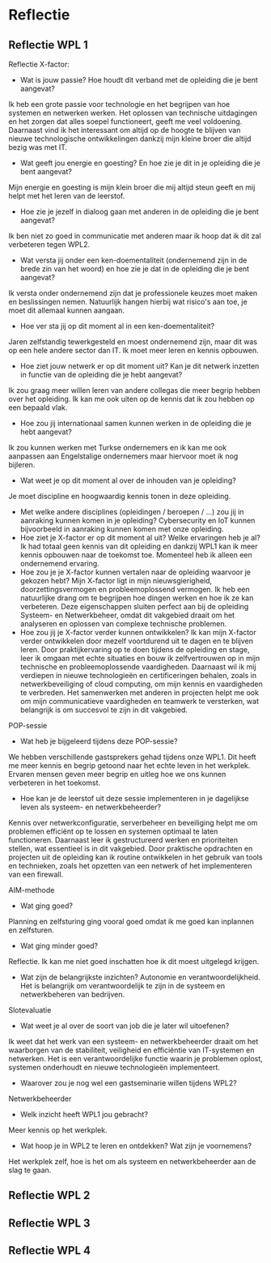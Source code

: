 # Reflectie

## Reflectie WPL 1
Reflectie X-factor:
- Wat is jouw passie? Hoe houdt dit verband met de opleiding die je bent aangevat?

Ik heb een grote passie voor technologie en het begrijpen van hoe systemen en netwerken werken. Het oplossen van technische uitdagingen en het zorgen dat alles soepel functioneert, geeft me veel voldoening. Daarnaast vind ik het interessant om altijd op de hoogte te blijven van nieuwe technologische ontwikkelingen dankzij mijn kleine broer die altijd bezig was met IT.
- Wat geeft jou energie en goesting? En hoe zie je dit in je opleiding die je bent aangevat?

Mijn energie en goesting is mijn klein broer die mij altijd steun geeft en mij helpt met het leren van de leerstof.
- Hoe zie je jezelf in dialoog gaan met anderen in de opleiding die je bent aangevat?

Ik ben niet zo goed in communicatie met anderen maar ik hoop dat ik dit zal verbeteren tegen WPL2.
- Wat versta jij onder een ken-doementaliteit  (ondernemend zijn in de brede zin van het woord) en hoe zie je dat in de opleiding die je bent aangevat?

Ik versta onder ondernemend zijn dat je professionele keuzes moet maken en beslissingen nemen. Natuurlijk hangen hierbij wat risico's aan toe, je moet dit allemaal kunnen aangaan.
-  Hoe ver sta jij op dit moment al in een ken-doementaliteit?

Jaren zelfstandig tewerkgesteld en moest ondernemend zijn, maar dit was op een hele andere sector dan IT. Ik moet meer leren en kennis opbouwen.
- Hoe ziet jouw netwerk er op dit moment uit? Kan je dit netwerk inzetten in functie van de opleiding die je hebt aangevat?

Ik zou graag meer willen leren van andere collegas die meer begrip hebben over het opleiding. Ik kan me ook uiten op de kennis dat ik zou hebben op een bepaald vlak.
- Hoe zou jij internationaal samen kunnen werken in de opleiding die je hebt aangevat?

Ik zou kunnen werken met Turkse ondernemers en ik kan me ook aanpassen aan Engelstalige ondernemers maar hiervoor moet ik nog bijleren.
- Wat weet je op dit moment al over de inhouden van je opleiding?

Je moet discipline en hoogwaardig kennis tonen in deze opleiding.
- Met welke andere disciplines (opleidingen / beroepen / ...) zou jij in aanraking kunnen komen in je opleiding?
Cybersecurity en IoT kunnen bijvoorbeeld in aanraking kunnen komen met onze opleiding.
- Hoe ziet je X-factor er op dit moment al uit? Welke ervaringen heb je al?
Ik had totaal geen kennis van dit opleiding en dankzij WPL1 kan ik meer kennis opbouwen naar de toekomst toe. Momenteel heb ik alleen een ondernemend ervaring.
- Hoe zou je je X-factor kunnen vertalen naar de opleiding waarvoor je gekozen hebt?
Mijn X-factor ligt in mijn nieuwsgierigheid, doorzettingsvermogen en probleemoplossend vermogen. Ik heb een natuurlijke drang om te begrijpen hoe dingen werken en hoe ik ze kan verbeteren. Deze eigenschappen sluiten perfect aan bij de opleiding Systeem- en Netwerkbeheer, omdat dit vakgebied draait om het analyseren en oplossen van complexe technische problemen.
- Hoe zou jij je X-factor verder kunnen ontwikkelen?
Ik kan mijn X-factor verder ontwikkelen door mezelf voortdurend uit te dagen en te blijven leren. Door praktijkervaring op te doen tijdens de opleiding en stage, leer ik omgaan met echte situaties en bouw ik zelfvertrouwen op in mijn technische en probleemoplossende vaardigheden. Daarnaast wil ik mij verdiepen in nieuwe technologieën en certificeringen behalen, zoals in netwerkbeveiliging of cloud computing, om mijn kennis en vaardigheden te verbreden. Het samenwerken met anderen in projecten helpt me ook om mijn communicatieve vaardigheden en teamwerk te versterken, wat belangrijk is om succesvol te zijn in dit vakgebied.

POP-sessie
- Wat heb je bijgeleerd tijdens deze POP-sessie?

We hebben verschillende gastsprekers gehad tijdens onze WPL1. Dit heeft me meer kennis en begrip getoond naar het echte leven in het werkplek. Ervaren mensen geven meer begrip en uitleg hoe we ons kunnen verbeteren in het toekomst.
- Hoe kan je de leerstof uit deze sessie implementeren in je dagelijkse leven als systeem- en netwerkbeheerder?

Kennis over netwerkconfiguratie, serverbeheer en beveiliging helpt me om problemen efficiënt op te lossen en systemen optimaal te laten functioneren. Daarnaast leer ik gestructureerd werken en prioriteiten stellen, wat essentieel is in dit vakgebied. Door praktische opdrachten en projecten uit de opleiding kan ik routine ontwikkelen in het gebruik van tools en technieken, zoals het opzetten van een netwerk of het implementeren van een firewall.

AIM-methode
- Wat ging goed?

Planning en zelfsturing ging vooral goed omdat ik me goed kan inplannen en zelfsturen.
- Wat ging minder goed?

Reflectie. Ik kan me niet goed inschatten hoe ik dit moest uitgelegd krijgen.
- Wat zijn de belangrijkste inzichten?
Autonomie en verantwoordelijkheid. Het is belangrijk om verantwoordelijk te zijn in de systeem en netwerkbeheren van bedrijven.

Slotevaluatie
- Wat weet je al over de soort van job die je later wil uitoefenen?

Ik weet dat het werk van een systeem- en netwerkbeheerder draait om het waarborgen van de stabiliteit, veiligheid en efficiëntie van IT-systemen en netwerken. Het is een verantwoordelijke functie waarin je problemen oplost, systemen onderhoudt en nieuwe technologieën implementeert.
- Waarover zou je nog wel een gastseminarie willen tijdens WPL2?

Netwerkbeheerder
- Welk inzicht heeft WPL1 jou gebracht?

Meer kennis op het werkplek.
- Wat hoop je in WPL2 te leren en ontdekken? Wat zijn je voornemens?

Het werkplek zelf, hoe is het om als systeem en netwerkbeheerder aan de slag te gaan.

## Reflectie WPL 2

## Reflectie WPL 3

## Reflectie WPL 4
